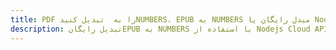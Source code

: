 ---title: PDF را به  تبدیل کنیدNUMBERS، EPUB به NUMBERS مبدل رایگان یا Nodejs SDKdescription: تبدیل رایگانEPUB به NUMBERS با استفاده از Nodejs Cloud APIs & SDK همچنین اسناد PDF را در Cloud ایجاد، ویرایش و رندر کنید.---